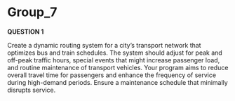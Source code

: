 # Group_7
**QUESTION 1**

Create a dynamic routing system for a city’s transport network that optimizes bus and train schedules. The system should adjust for peak and off-peak traffic hours, special events that might increase passenger load, and routine maintenance of transport vehicles. Your program aims to reduce overall travel time for passengers and enhance the frequency of service during high-demand periods. Ensure a maintenance schedule that minimally disrupts service.
